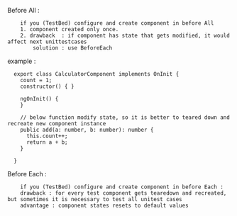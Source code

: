 Before All : 

        if you (TestBed) configure and create component in before All
        1. component created only once.
        2. drawback  : if component has state that gets modified, it would affect next unittestcases
            solution : use BeforeEach
            
example : 

      export class CalculatorComponent implements OnInit {
        count = 1;
        constructor() { }

        ngOnInit() {
        }

        // below function modify state, so it is better to teared down and recreate new component instance
        public add(a: number, b: number): number {
          this.count++;   
          return a + b;
        }

      }


Before Each : 

        if you (TestBed) configure and create component in before Each : 
        drawback : for every test component gets tearedown and recreated, but sometimes it is necessary to test all unitest cases
        advantage : component states resets to default values
